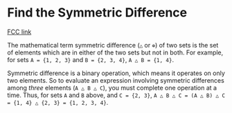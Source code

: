 # Find the Symmetric Difference

[FCC link](https://www.freecodecamp.org/learn/coding-interview-prep/algorithms/find-the-symmetric-difference)

The mathematical term symmetric difference (`△` or `⊕`) of two sets is the set
of elements which are in either of the two sets but not in both. For example,
for sets `A = {1, 2, 3}` and `B = {2, 3, 4}`, `A △ B = {1, 4}`.

Symmetric difference is a binary operation, which means it operates on only two
elements. So to evaluate an expression involving symmetric differences among
_three_ elements (`A △ B △ C`), you must complete one operation at a time. Thus,
for sets `A` and `B` above, and `C = {2, 3}`,
`A △ B △ C = (A △ B) △ C = {1, 4} △ {2, 3} = {1, 2, 3, 4}`.
